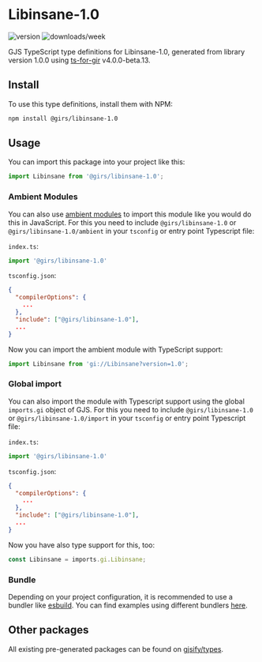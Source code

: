 
# Libinsane-1.0

![version](https://img.shields.io/npm/v/@girs/libinsane-1.0)
![downloads/week](https://img.shields.io/npm/dw/@girs/libinsane-1.0)


GJS TypeScript type definitions for Libinsane-1.0, generated from library version 1.0.0 using [ts-for-gir](https://github.com/gjsify/ts-for-gir) v4.0.0-beta.13.


## Install

To use this type definitions, install them with NPM:
```bash
npm install @girs/libinsane-1.0
```

## Usage

You can import this package into your project like this:
```ts
import Libinsane from '@girs/libinsane-1.0';
```

### Ambient Modules

You can also use [ambient modules](https://github.com/gjsify/ts-for-gir/tree/main/packages/cli#ambient-modules) to import this module like you would do this in JavaScript.
For this you need to include `@girs/libinsane-1.0` or `@girs/libinsane-1.0/ambient` in your `tsconfig` or entry point Typescript file:

`index.ts`:
```ts
import '@girs/libinsane-1.0'
```

`tsconfig.json`:
```json
{
  "compilerOptions": {
    ...
  },
  "include": ["@girs/libinsane-1.0"],
  ...
}
```

Now you can import the ambient module with TypeScript support: 

```ts
import Libinsane from 'gi://Libinsane?version=1.0';
```

### Global import

You can also import the module with Typescript support using the global `imports.gi` object of GJS.
For this you need to include `@girs/libinsane-1.0` or `@girs/libinsane-1.0/import` in your `tsconfig` or entry point Typescript file:

`index.ts`:
```ts
import '@girs/libinsane-1.0'
```

`tsconfig.json`:
```json
{
  "compilerOptions": {
    ...
  },
  "include": ["@girs/libinsane-1.0"],
  ...
}
```

Now you have also type support for this, too:

```ts
const Libinsane = imports.gi.Libinsane;
```

### Bundle

Depending on your project configuration, it is recommended to use a bundler like [esbuild](https://esbuild.github.io/). You can find examples using different bundlers [here](https://github.com/gjsify/ts-for-gir/tree/main/examples).

## Other packages

All existing pre-generated packages can be found on [gjsify/types](https://github.com/gjsify/types).

